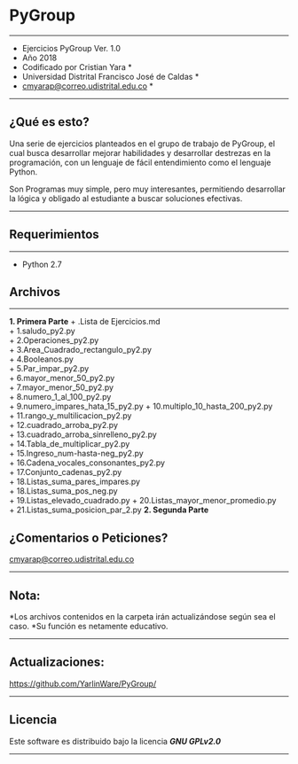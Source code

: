 # PyGroup
*************************************************  ******************
* Ejercicios PyGroup Ver. 1.0
* Año 2018
* Codificado por Cristian Yara *
* Universidad Distrital Francisco José de Caldas *
* cmyarap@correo.udistrital.edu.co *
*************************************************  ******************

¿Qué es esto?
-------------

Una serie de ejercicios planteados en el grupo de trabajo de PyGroup, el cual busca desarrollar mejorar habilidades y desarrollar destrezas en la programación, con un lenguaje de fácil entendimiento como el lenguaje Python.

Son Programas muy simple, pero muy interesantes, permitiendo desarrollar la lógica y obligado al estudiante a buscar soluciones efectivas.

-------------


## Requerimientos
------------------------
+ Python 2.7

## Archivos
------------------------
**1. Primera Parte**
    + .Lista de Ejercicios.md 	
    + 1.saludo_py2.py 	
    + 2.Operaciones_py2.py 	
    + 3.Area_Cuadrado_rectangulo_py2.py 	
    + 4.Booleanos.py 	
    + 5.Par_impar_py2.py 	
    + 6.mayor_menor_50_py2.py 	
    + 7.mayor_menor_50_py2.py 	
    + 8.numero_1_al_100_py2.py 	
    + 9.numero_impares_hata_15_py2.py
    + 10.multiplo_10_hasta_200_py2.py 	
    + 11.rango_y_multilicacion_py2.py 	
    + 12.cuadrado_arroba_py2.py 	
    + 13.cuadrado_arroba_sinrelleno_py2.py 	
    + 14.Tabla_de_multiplicar_py2.py 	
    + 15.Ingreso_num-hasta-neg_py2.py 	
    + 16.Cadena_vocales_consonantes_py2.py 	
    + 17.Conjunto_cadenas_py2.py 	
    + 18.Listas_suma_pares_impares.py 	
    + 18.Listas_suma_pos_neg.py 	
    + 19.Listas_elevado_cuadrado.py 
    + 20.Listas_mayor_menor_promedio.py 	
    + 21.Listas_suma_posicion_par_2.py 
**2. Segunda Parte**

¿Comentarios o Peticiones?
------------------------

cmyarap@correo.udistrital.edu.co

------------------------

Nota:
--------

*Los archivos contenidos en la carpeta irán actualizándose según sea el caso.
*Su función es netamente educativo.

-------


Actualizaciones:
--------

https://github.com/YarlinWare/PyGroup/

-------
## Licencia ##

Este software es distribuido bajo la licencia **_GNU GPLv2.0_**

-------
